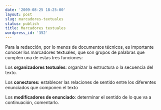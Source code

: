 ```yaml
---
date: '2009-08-25 18:25:00'
layout: post
slug: marcadores-textuales
status: publish
title: Marcadores textuales
wordpress_id: '352'
---
```


Para la redacción, por lo menos de documentos técnicos,  es importante conocer los marcadores textuales, que son  grupos de palabras  que cumplen  una de estas tres funciones:




Los **organizadores textuales**: organizar la estructura o la secuencia del texto.




Los **conectores:** establecer las relaciones de sentido entre los diferentes enunciados que componen el texto




Los **modificadores de enunciado**: determinar el sentido de lo que va a continuación, comentarlo.
